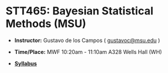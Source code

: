 # STT465: Bayesian Statistical Methods (MSU)


* **Instructor:** Gustavo de los Campos ( gustavoc@msu.edu )

* **Time/Place:** MWF 10:20am - 11:10am A328 Wells Hall (WH)  

* **[Syllabus](https://www.dropbox.com/s/p08vzobbyu6utme/STT465_Syllabus.docx?dl=0)**
